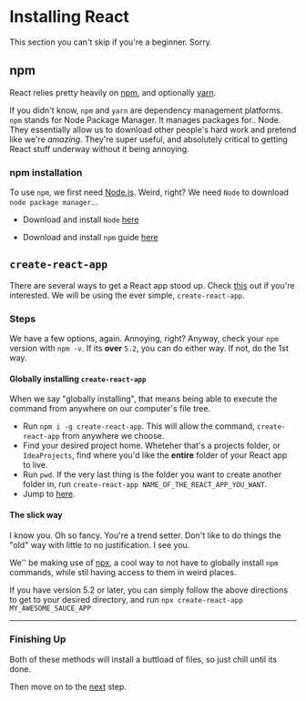 # Installing React
This section you can't skip if you're a beginner. Sorry.

## npm
React relies pretty heavily on [npm](https://www.npmjs.com/), and optionally [yarn](https://yarnpkg.com/en/).

If you didn't know, `npm` and `yarn` are dependency management platforms. `npm` stands for Node Package Manager. It manages packages for.. Node. They essentially allow us to download other people's hard work and pretend like we're _amazing_. They're super useful, and absolutely critical to getting React stuff underway without it being annoying.

### npm installation
To use `npm`, we first need [Node.js](https://nodejs.org/en/). Weird, right? We need `Node` to download `node package manager`...

- Download and install `Node` [here](https://nodejs.org/en/download/)

- Download and install `npm` guide [here](https://docs.npmjs.com/downloading-and-installing-node-js-and-npm)

## `create-react-app`
There are several ways to get a React app stood up. Check [this](https://reactjs.org/docs/create-a-new-react-app.html) out if you're interested. We will be using the ever simple, `create-react-app`. 

### Steps
We have a few options, again. Annoying, right? Anyway, check your `npm` version with `npm -v`. If its **over** `5.2`, you can do either way. If not, do the 1st way.

#### Globally installing `create-react-app`
When we say "globally installing", that means being able to execute the command from anywhere on our computer's file tree.

- Run `npm i -g create-react-app`. This will allow the command, `create-react-app` from anywhere we choose.
- Find your desired project home. Wheteher that's a projects folder, or `IdeaProjects`, find where you'd like the **entire** folder of your React app to live.
- Run `pwd`. If the very last thing is the folder you want to create another folder in, run `create-react-app NAME_OF_THE_REACT_APP_YOU_WANT`.
- Jump to [here](https://github.com/caldwell619/beginning-react/blob/master/docs/installing-react.md#finishing-up).

#### The slick way
I know you. Oh so fancy. You're a trend setter. Don't like to do things the "old" way with little to no justification. I see you.

We'' be making use of [npx](https://medium.com/@maybekatz/introducing-npx-an-npm-package-runner-55f7d4bd282b), a cool way to not have to globally install `npm` commands, while stil having access to them in weird places.

If you have version 5.2 or later, you can simply follow the above directions to get to your desired directory, and run `npx create-react-app MY_AWESOME_SAUCE_APP`

<hr>

### Finishing Up
Both of these methods will install a buttload of files, so just chill until its done.

Then move on to the [next](https://github.com/caldwell619/beginning-react/blob/master/docs/disecting-boilerplate.md) step.